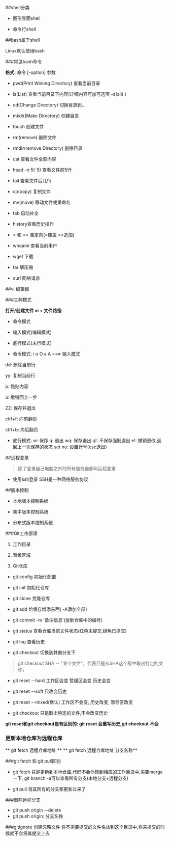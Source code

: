 ##shell分类

* 图形界面shell

* 命令行shell

##bash属于shell

Linux默认使用bash

###常见bash命令

**格式:** 命令 [-option] 参数

* pwd(Print Woking Directory) 查看当前目录

* ls(List) 查看当前目录下内容(详细内容可加可选项 -a(all) )

* cd(Change Directory) 切换目录到...

* mkdir(Make Directory) 创建目录

* touch 创建文件

* rm(remove) 删除文件

* rmdir(remove Directory) 删除目录

* cat 查看文件全部内容

* head -n 5(-5) 查看文件前5行

* tail 查看文件后几行

* cp(copy) 复制文件

* mv(move) 移动文件或重命名

* tab 自动补全

* history查看历史操作

* \> 和 >> 重定向(>覆盖 >>追加)

* whoami 查看当前用户

* wget 下载

* tar 解压缩

* curl 网络请求

##vi 编辑器

###三种模式

**打开/创建文件 vi + 文件路径**

 * 命令模式

 * 输入模式(编辑模式)

 * 底行模式(末行模式)

* 命令模式: i o O a A ===> 输入模式

 dd: 删除当前行

 yy: 复制当前行

 p: 黏贴内容

 u: 撤销回上一步

 ZZ: 保存并退出

 ctrl+f: 向前翻页

 ctrl+b: 向后翻页

* 底行模式: w: 保存 q: 退出 wq: 保存退出 q!: 不保存强制退出 e!: 撤销更改,返回上一次保存的状态 set nu: 设置行号(esc退出)

##远程登录

>除了登录自己电脑之外的所有服务器都叫远程登录

* 使用ssh登录 SSH是一种网络服务协议

##版本控制

* 本地版本控制系统

* 集中版本控制系统

* 分布式版本控制系统

###Git工作原理

 1. 工作目录



 2. 暂缓区域



 3. Git仓库



* git config 初始化配置

* git init 初始化仓库

* git clone 克隆仓库

* git add 给缓存增添东西( -A添加全部)

* git commit -m '备注信息'(放到仓库中的编号)

* git status 查看仓库当前文件状态(红色未提交,绿色已提交)

* git log 查看历史

* git checkout 切换到其他分支下

>git checkout SHA -- "某个文件"，代表只是从SHA这个版中取出特定的文件，

* git reset --hard 工作区会变 暂缓区会变 历史会变
* git reset --soft 只改变历史
* git reset --mixed(默认)  工作区不会变, 历史改变, 暂存区改变 

* git checkout 只是取出特定的文件,不会改变历史

**git reset和git checkout是有区别的: git reset 会重写历史,git checkout 不会**

### 更新本地仓库为远程仓库
** git fetch 远程仓库地址 **
** git fetch 远程仓库地址 分支名称**

###git fetch 和 git pull区别
* git fetch 只是更新到本地仓库,代码不会体现到相应的工作目录中,需要merge 一下. git branch -a可以查看所有分支(本地分支+远程分支)

* git pull  将其所有的分支都更新过来了

###删除远程分支
* git push origin --delete
* git push origin: 分支名称

###gitignore 创建忽略文件
将不需要提交的文件名放到这个目录中,将来提交的时候就不会将其提交上去















